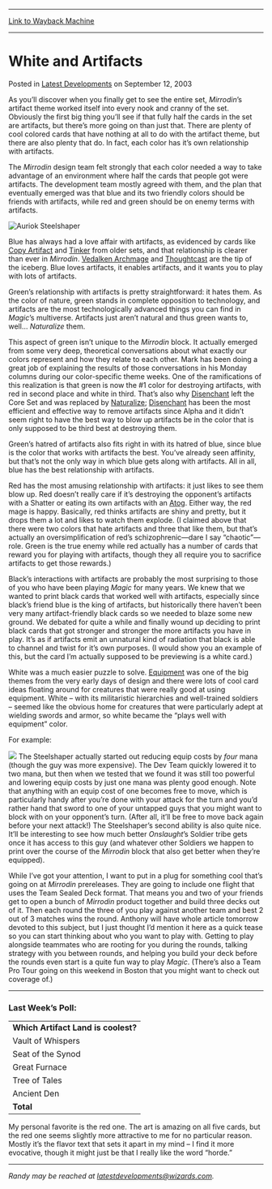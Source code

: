 
---
[Link to Wayback Machine](https://web.archive.org/web/20150719183848/http://magic.wizards.com/en/articles/archive/latest-developments/white-and-artifacts-2003-09-12)

[_metadata_:description]:- "As you’ll discover when you finally get to see the entire set, Mirrodin’s artifact theme worked itself into every nook and cranny of the set. Obviously the first big thing you’ll see if that fully half the cards in the set are artifacts, but there’s more going on than just that. There are plenty of cool colored cards that have nothing at all to do with the artifact theme, but there are also plenty that do. In fact, each color has it’s own relationship with artifacts."
[_metadata_:generator]:- "Drupal 7 (http://drupal.org)"
[_metadata_:node]:- "288106"
[_metadata_:publish_date]:- "2003-09-12"
[_metadata_:source]:- "div-main-content"
[_metadata_:title]:- "White and Artifacts"
[_metadata_:wayback_capture_timestamp]:- "2015-07-19 18:38:48"
[_metadata_:wayback_raw_url]:- "https://web.archive.org/web/20150719183848id_/http://magic.wizards.com/en/articles/archive/latest-developments/white-and-artifacts-2003-09-12"
[_metadata_:wayback_url]:- "http://magic.wizards.com/en/articles/archive/latest-developments/white-and-artifacts-2003-09-12"
---


White and Artifacts
===================



 Posted in [Latest Developments](/en/articles/columns/latest-developments-archive)
 on September 12, 2003 











As you’ll discover when you finally get to see the entire set, *Mirrodin*’s artifact theme worked itself into every nook and cranny of the set. Obviously the first big thing you’ll see if that fully half the cards in the set are artifacts, but there’s more going on than just that. There are plenty of cool colored cards that have nothing at all to do with the artifact theme, but there are also plenty that do. In fact, each color has it’s own relationship with artifacts.


The *Mirrodin* design team felt strongly that each color needed a way to take advantage of an environment where half the cards that people got were artifacts. The development team mostly agreed with them, and the plan that eventually emerged was that blue and its two friendly colors should be friends with artifacts, while red and green should be on enemy terms with artifacts.



![Auriok Steelshaper](https://media.wizards.com/legacy/global/images/mtgcom_daily_rb88_pic1_en.jpg)

Blue has always had a love affair with artifacts, as evidenced by cards like [Copy Artifact](http://gatherer.wizards.com/Pages/Card/Details.aspx?name=Copy+Artifact) and [Tinker](http://gatherer.wizards.com/Pages/Card/Details.aspx?name=Tinker) from older sets, and that relationship is clearer than ever in *Mirrodin*. [Vedalken Archmage](http://archive.wizards.com/Magic/Magazine/Article.aspx?x=mtgcom/daily/mg87) and [Thoughtcast](http://archive.wizards.com/Magic/Magazine/Article.aspx?x=mtgcom/daily/bd88) are the tip of the iceberg. Blue loves artifacts, it enables artifacts, and it wants you to play with lots of artifacts.


Green’s relationship with artifacts is pretty straightforward: it hates them. As the color of nature, green stands in complete opposition to technology, and artifacts are the most technologically advanced things you can find in *Magic*’s multiverse. Artifacts just aren’t natural and thus green wants to, well… *Naturalize* them.


This aspect of green isn’t unique to the *Mirrodin* block. It actually emerged from some very deep, theoretical conversations about what exactly our colors represent and how they relate to each other. Mark has been doing a great job of explaining the results of those conversations in his Monday columns during our color-specific theme weeks. One of the ramifications of this realization is that green is now the #1 color for destroying artifacts, with red in second place and white in third. That’s also why [Disenchant](http://gatherer.wizards.com/Pages/Card/Details.aspx?name=Disenchant) left the Core Set and was replaced by [Naturalize](http://gatherer.wizards.com/Pages/Card/Details.aspx?name=Naturalize); [Disenchant](http://gatherer.wizards.com/Pages/Card/Details.aspx?name=Disenchant) has been the most efficient and effective way to remove artifacts since Alpha and it didn’t seem right to have the best way to blow up artifacts be in the color that is only supposed to be third best at destroying them.


Green’s hatred of artifacts also fits right in with its hatred of blue, since blue is the color that works with artifacts the best. You’ve already seen affinity, but that’s not the only way in which blue gets along with artifacts. All in all, blue has the best relationship with artifacts.


Red has the most amusing relationship with artifacts: it just likes to see them blow up. Red doesn’t really care if it’s destroying the opponent’s artifacts with a Shatter or eating its own artifacts with an [Atog](http://gatherer.wizards.com/Pages/Card/Details.aspx?name=Atog). Either way, the red mage is happy. Basically, red thinks artifacts are shiny and pretty, but it drops them a lot and likes to watch them explode. (I claimed above that there were two colors that hate artifacts and three that like them, but that’s actually an oversimplification of red’s schizophrenic—dare I say “chaotic”—role. Green is the true enemy while red actually has a number of cards that reward you for playing with artifacts, though they all require you to sacrifice artifacts to get those rewards.)


Black’s interactions with artifacts are probably the most surprising to those of you who have been playing *Magic* for many years. We knew that we wanted to print black cards that worked well with artifacts, especially since black’s friend blue is the king of artifacts, but historically there haven’t been very many artifact-friendly black cards so we needed to blaze some new ground. We debated for quite a while and finally wound up deciding to print black cards that got stronger and stronger the more artifacts you have in play. It’s as if artifacts emit an unnatural kind of radiation that black is able to channel and twist for it’s own purposes. (I would show you an example of this, but the card I’m actually supposed to be previewing is a white card.)


White was a much easier puzzle to solve. [Equipment](http://archive.wizards.com/Magic/Magazine/Article.aspx?x=mtgcom/feature/171) was one of the big themes from the very early days of design and there were lots of cool card ideas floating around for creatures that were really good at using equipment. White – with its militaristic hierarchies and well-trained soldiers – seemed like the obvious home for creatures that were particularly adept at wielding swords and armor, so white became the “plays well with equipment” color.


For example:


![](https://media.wizards.com/legacy/global/images/mtgcom_daily_rb88_pic2_en.jpg)
The Steelshaper actually started out reducing equip costs by *four* mana (though the guy was more expensive). The Dev Team quickly lowered it to two mana, but then when we tested that we found it was still too powerful and lowering equip costs by just one mana was plenty good enough. Note that anything with an equip cost of one becomes free to move, which is particularly handy after you’re done with your attack for the turn and you’d rather hand that sword to one of your untapped guys that you might want to block with on your opponent’s turn. (After all, it’ll be free to move back again before your next attack!) The Steelshaper’s second ability is also quite nice. It’ll be interesting to see how much better *Onslaught*’s Soldier tribe gets once it has access to this guy (and whatever other Soldiers we happen to print over the course of the *Mirrodin* block that also get better when they’re equipped).


While I’ve got your attention, I want to put in a plug for something cool that’s going on at *Mirrodin* prereleases. They are going to include one flight that uses the Team Sealed Deck format. That means you and two of your friends get to open a bunch of *Mirrodin* product together and build three decks out of it. Then each round the three of you play against another team and best 2 out of 3 matches wins the round. Anthony will have whole article tomorrow devoted to this subject, but I just thought I’d mention it here as a quick tease so you can start thinking about who you want to play with. Getting to play alongside teammates who are rooting for you during the rounds, talking strategy with you between rounds, and helping you build your deck before the rounds even start is a quite fun way to play *Magic*. (There’s also a Team Pro Tour going on this weekend in Boston that you might want to check out coverage of.)




---


### Last Week’s Poll:




|  |
| --- |
| **Which Artifact Land is coolest?** |
| Vault of Whispers | 3933 | 24.9% |
| Seat of the Synod | 3824 | 24.2% |
| Great Furnace | 3603 | 22.8% |
| Tree of Tales | 2444 | 15.5% |
| Ancient Den | 1972 | 12.5% |
| **Total** | **15776** | **100.0%** |


My personal favorite is the red one. The art is amazing on all five cards, but the red one seems slightly more attractive to me for no particular reason. Mostly it’s the flavor text that sets it apart in my mind – I find it more evocative, though it might just be that I really like the word “horde.”




---

*Randy may be reached at latestdevelopments@wizards.com.*








